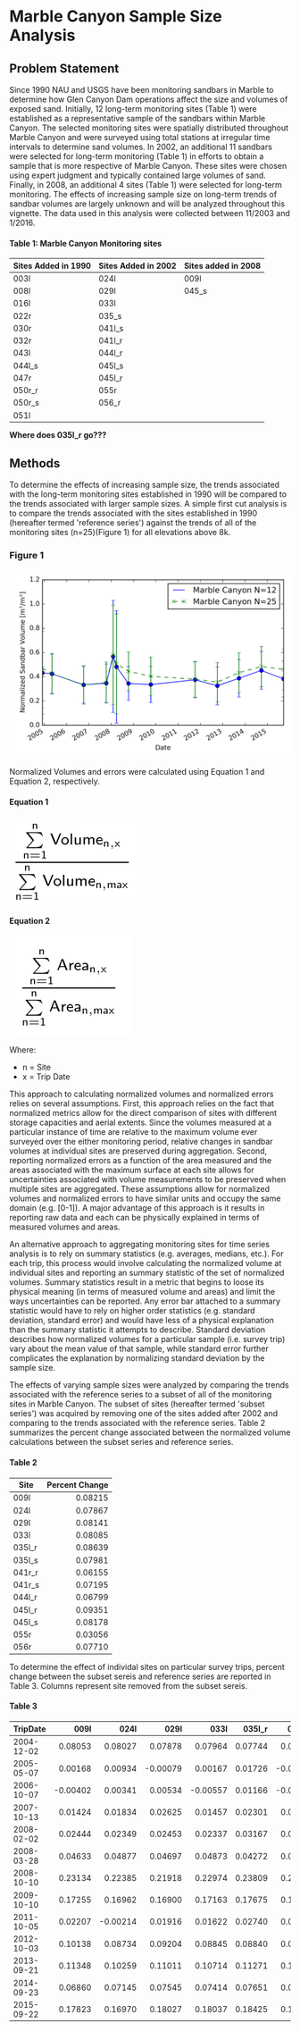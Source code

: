 # Marble Canyon Sample Size Analysis

## Problem Statement
Since 1990 NAU and USGS have been monitoring sandbars in Marble to determine how Glen Canyon Dam operations affect the size and volumes of exposed sand.  Initially, 12 long-term monitoring sites (Table 1) were established as a representative sample of the sandbars within Marble Canyon.  The selected monitoring sites were spatially distributed throughout Marble Canyon and were surveyed using total stations at irregular time intervals to determine sand volumes.  In 2002, an additional 11 sandbars were selected for long-term monitoring (Table 1) in efforts to obtain a sample that is more respective of Marble Canyon.  These sites were chosen using expert judgment and typically contained large volumes of sand.  Finally, in 2008, an additional 4 sites (Table 1) were selected for long-term monitoring.  The effects of increasing sample size on long-term trends of sandbar volumes are largely unknown and will be analyzed throughout this vignette.  The data used in this analysis were collected between 11/2003 and 1/2016.

#### Table 1: Marble Canyon Monitoring sites
| Sites Added in 1990 |Sites Added in 2002|Sites added in 2008|
|------| -----|----|
|003l  | 024l |009l|
|008l  | 029l |045_s|
|016l  | 033l |
|022r  | 035_s |
|030r  | 041l_s |
|032r  | 041l_r |
|043l  | 044l_r |
|044l_s| 045l_s |
|047r  | 045l_r |
|050r_r| 055r |
|050r_s| 056_r |
|051l  |

**Where does 035l_r go???**
## Methods
To determine the effects of increasing sample size, the trends associated with the long-term monitoring sites established in 1990 will be compared to the trends associated with larger sample sizes.  A simple first cut analysis is to compare the trends associated with the sites established in 1990 (hereafter termed 'reference series') against the trends of all of the monitoring sites (n=25)(Figure 1) for all elevations above 8k.
### Figure 1
![fig1][fig1]

Normalized Volumes and errors were calculated using Equation 1 and Equation 2, respectively.

#### Equation 1

![eq1][eq1]

#### Equation 2
![eq2][eq2]

Where:
- n = Site
- x = Trip Date

This approach to calculating normalized volumes and normalized errors relies on several assumptions.  First, this approach relies on the fact that normalized metrics allow for the direct comparison of sites with different storage capacities and aerial extents.  Since the volumes measured at a particular instance of time are relative to the maximum volume ever surveyed over the either monitoring period, relative changes in sandbar volumes at individual sites are preserved during aggregation.  Second, reporting normalized errors as a function of the area measured and the areas associated with the maximum surface at each site allows for uncertainties associated with volume measurements to be preserved when multiple sites are aggregated.  These assumptions allow for normalized volumes and normalized errors to have similar units and occupy the same domain (e.g. [0-1]).  A major advantage of this approach is it results in reporting raw data and each can be physically explained in terms of measured volumes and areas.

An alternative approach to aggregating monitoring sites for time series analysis is to rely on summary statistics (e.g. averages, medians, etc.). For each trip, this process would involve calculating the normalized volume at individual sites and reporting an summary statistic of the set of normalized volumes.  Summary statistics result in a metric that begins to loose its physical meaning (in terms of measured volume and areas) and limit the ways uncertainties can be reported.  Any error bar attached to a summary statistic would have to rely on higher order statistics (e.g. standard deviation, standard error) and would have less of a physical explanation than the summary statistic it attempts to describe.  Standard deviation describes how normalized volumes for a particular sample (i.e. survey trip) vary about the mean value of that sample, while standard error further complicates the explanation by normalizing standard deviation by the sample size.

The effects of varying sample sizes were analyzed by comparing the trends associated with the reference series to a subset of all of the monitoring sites in Marble Canyon. The subset of sites (hereafter termed 'subset series') was acquired by removing one of the sites added after 2002 and comparing to the trends associated with the reference series.  Table 2 summarizes the percent change associated between the normalized volume calculations between the subset series and reference series.

#### Table 2
Site | Percent Change
------|---------:
009l  |   0.08215
024l  |   0.07867
029l  |   0.08141
033l  |   0.08085
035l_r|   0.08639
035l_s|   0.07981
041r_r|   0.06155
041r_s|   0.07195
044l_r|   0.06799
045l_r|   0.09351
045l_s|   0.08178
055r  |   0.03056
056r  |   0.07710

To determine the effect of individal sites on particular survey trips, percent change between the subset sereis and reference series are reported in Table 3.  Columns represent site removed from the subset sereis.
#### Table 3
TripDate      |  009l   |  024l   |  029l   |  033l   |035l_r | 035l_s  | 041r_r  | 041r_s  | 044l_r  | 045l_r | 045l_s |  055r  |  056r|
--------------------|--------:|--------:|--------:|--------:|------:|--------:|--------:|--------:|--------:|-------:|-------:|-------:|--------:|
2004-12-02 |  0.08053|  0.08027|  0.07878|  0.07964|0.07744|  0.07977|  0.08160|  0.08235|  0.09138| 0.06029| 0.08284| 0.04112|  0.07904
2005-05-07 |  0.00168|  0.00934| -0.00079|  0.00167|0.01726| -0.00217|  0.03470|  0.00086| -0.03018| 0.00103| 0.01678|-0.02983| -0.00377
2006-10-07 | -0.00402|  0.00341|  0.00534| -0.00557|0.01166| -0.00220| -0.00016| -0.01204| -0.02437| 0.02596| 0.01117|-0.07786|  0.00679
2007-10-13|  0.01424|  0.01834|  0.02625|  0.01457|0.02301|  0.01634|  0.02033|  0.00885| -0.00707| 0.04667| 0.02915|-0.07152|  0.02448
2008-02-02 |  0.02444|  0.02349|  0.02453|  0.02337|0.03167|  0.02302|  0.03060|  0.02171|  0.00929| 0.03668| 0.02105|-0.02273|  0.02456
2008-03-28 |  0.04633|  0.04877|  0.04697|  0.04873|0.04272|  0.04854|  0.04542|  0.04910|  0.05569| 0.04798| 0.05018| 0.02188|  0.04875
2008-10-10 |  0.23134|  0.22385|  0.21918|  0.22974|0.23809|  0.22780|  0.19568|  0.22003|  0.19363| 0.22613| 0.22442| 0.18981|  0.22267
2009-10-10 |  0.17255|  0.16962|  0.16900|  0.17163|0.17675|  0.17119|  0.13662|  0.15961|  0.15710| 0.17596| 0.17299| 0.11108|  0.16488
2011-10-05 |  0.02207| -0.00214|  0.01916|  0.01622|0.02740|  0.01492|  0.00351| -0.00020|  0.03052| 0.05038| 0.00762|-0.06152|  0.01731
2012-10-03 |  0.10138|  0.08734|  0.09204|  0.08845|0.08840|  0.08984|  0.05691|  0.07066|  0.08264| 0.11586| 0.09239| 0.01565|  0.08760
2013-09-21 |  0.11348|  0.10259|  0.11011|  0.10714|0.11271|  0.10878|  0.06291|  0.09811|  0.11904| 0.10717| 0.10147| 0.06465|  0.10160
2014-09-23 |  0.06860|  0.07145|  0.07545|  0.07414|0.07651|  0.07039|  0.01418|  0.05892|  0.04876| 0.11045| 0.07126| 0.03412|  0.05993
2015-09-22 |  0.17823|  0.16970|  0.18027|  0.18037|0.18425|  0.17371|  0.11224|  0.15585|  0.14010| 0.20391| 0.17273| 0.13111|  0.15974

[fig1]: Output/mc_variability.png
[eq1]: Output/mc_var/norm_vol.png
[eq2]: Output/mc_var/norm_area.png
